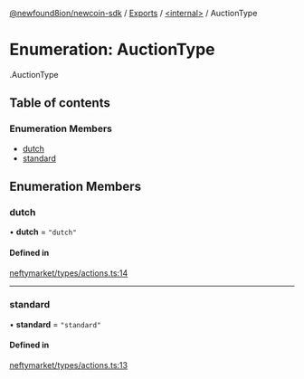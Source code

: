 [@newfound8ion/newcoin-sdk](../README.md) / [Exports](../modules.md) / [<internal\>](../modules/internal_.md) / AuctionType

# Enumeration: AuctionType

[<internal>](../modules/internal_.md).AuctionType

## Table of contents

### Enumeration Members

- [dutch](internal_.AuctionType.md#dutch)
- [standard](internal_.AuctionType.md#standard)

## Enumeration Members

### dutch

• **dutch** = ``"dutch"``

#### Defined in

[neftymarket/types/actions.ts:14](https://github.com/newfound8ion/newcoin-sdk/blob/2d95cfa/src/neftymarket/types/actions.ts#L14)

___

### standard

• **standard** = ``"standard"``

#### Defined in

[neftymarket/types/actions.ts:13](https://github.com/newfound8ion/newcoin-sdk/blob/2d95cfa/src/neftymarket/types/actions.ts#L13)
